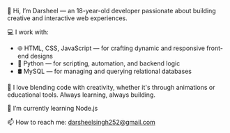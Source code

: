 👋 Hi, I’m Darsheel — an 18-year-old developer passionate about building creative and interactive web experiences.

💻 I work with:
- 🌐 HTML, CSS, JavaScript — for crafting dynamic and responsive front-end designs
- 🐍 Python — for scripting, automation, and backend logic
- 🛢️ MySQL — for managing and querying relational databases

🚀 I love blending code with creativity, whether it's through animations or educational tools. Always learning, always building.

🌱 I’m currently learning Node.js

📫 How to reach me: darsheelsingh252@gmail.com
<!--
**Darsheel54/Darsheel54** is a ✨ _special_ ✨ repository because its `README.md` (this file) appears on your GitHub profile.

Here are some ideas to get you started:

- 🔭 I’m currently working on ...
- 🌱 I’m currently learning ...
- 👯 I’m looking to collaborate on ...
- 🤔 I’m looking for help with ...
- 💬 Ask me about ...
- 📫 How to reach me: ...
- 😄 Pronouns: ...
- ⚡ Fun fact: ...
-->

